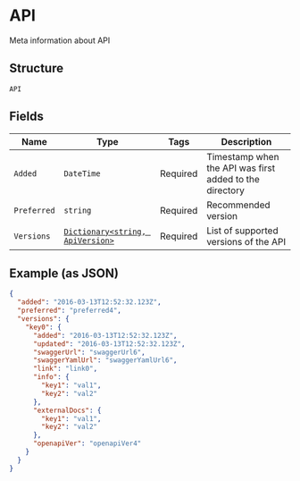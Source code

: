 
# API

Meta information about API

## Structure

`API`

## Fields

| Name | Type | Tags | Description |
|  --- | --- | --- | --- |
| `Added` | `DateTime` | Required | Timestamp when the API was first added to the directory |
| `Preferred` | `string` | Required | Recommended version |
| `Versions` | [`Dictionary<string, ApiVersion>`](../../doc/models/api-version.md) | Required | List of supported versions of the API |

## Example (as JSON)

```json
{
  "added": "2016-03-13T12:52:32.123Z",
  "preferred": "preferred4",
  "versions": {
    "key0": {
      "added": "2016-03-13T12:52:32.123Z",
      "updated": "2016-03-13T12:52:32.123Z",
      "swaggerUrl": "swaggerUrl6",
      "swaggerYamlUrl": "swaggerYamlUrl6",
      "link": "link0",
      "info": {
        "key1": "val1",
        "key2": "val2"
      },
      "externalDocs": {
        "key1": "val1",
        "key2": "val2"
      },
      "openapiVer": "openapiVer4"
    }
  }
}
```

